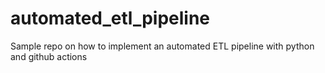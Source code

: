 # automated_etl_pipeline
Sample repo on how to implement an automated ETL pipeline with python and github actions
